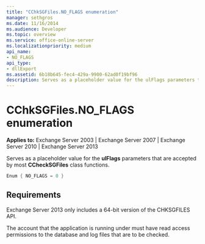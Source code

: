 ```yaml
---
title: "CChkSGFiles.NO_FLAGS enumeration"
manager: sethgros
ms.date: 11/16/2014
ms.audience: Developer
ms.topic: overview
ms.service: office-online-server
ms.localizationpriority: medium
api_name:
- NO_FLAGS
api_type:
- dllExport
ms.assetid: 6b18b645-fec4-429a-9900-62ad0f19bf96
description: Serves as a placeholder value for the ulFlags parameters that are accepted by most CCheckSGFiles class functions. 
---
```


# CChkSGFiles.NO_FLAGS enumeration

**Applies to:** Exchange Server 2003 | Exchange Server 2007 | Exchange Server 2010 | Exchange Server 2013
  
Serves as a placeholder value for the **ulFlags** parameters that are accepted by most **CCheckSGFiles** class functions. 
  
```cs
Enum { NO_FLAGS = 0 }

```

## Requirements

Exchange Server 2013 only includes a 64-bit version of the CHKSGFILES API.
  
The account that the application is running under must have read access permissions to the database and log files that are to be checked.
  

